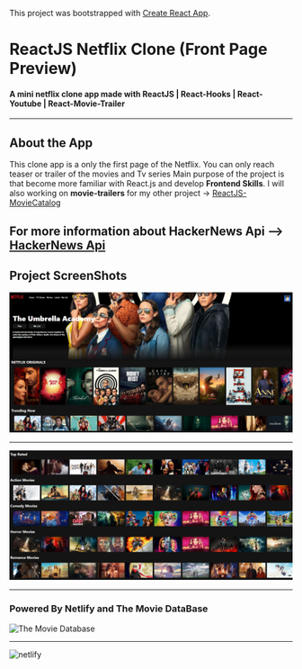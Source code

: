 This project was bootstrapped with [Create React App](https://github.com/facebook/create-react-app).

# ReactJS Netflix Clone (Front Page Preview)

#### A mini netflix clone app made with ReactJS | React-Hooks | React-Youtube | React-Movie-Trailer #####

--- 

## About the App

This clone app is a only the first page of the Netflix. You can only reach teaser or trailer of the movies and Tv series Main purpose of the project is that become more familiar with React.js and develop **Frontend Skills**. I will also working on **movie-trailers** for my other project -> [ReactJS-MovieCatalog](https://github.com/Bgstatic/ReactJS-MovieCatalog)

For more information about HackerNews Api --> [HackerNews Api](https://github.com/HackerNews/API)
---

## Project ScreenShots

![Main Page](https://github.com/Bgstatic/ReactJS-Netflix-Clone/blob/master/img/Page1.png)

---

![Page 2](https://github.com/Bgstatic/ReactJS-Netflix-Clone/blob/master/img/Page2.png)

---

### Powered By Netlify and The Movie DataBase ###

![The Movie Database](https://www.underconsideration.com/brandnew/archives/the_movie_db_logo_before_after.png)

---

![netlify](https://blog.back4app.com/wp-content/uploads/2019/11/netlify-alternatives-1140x515.png)

